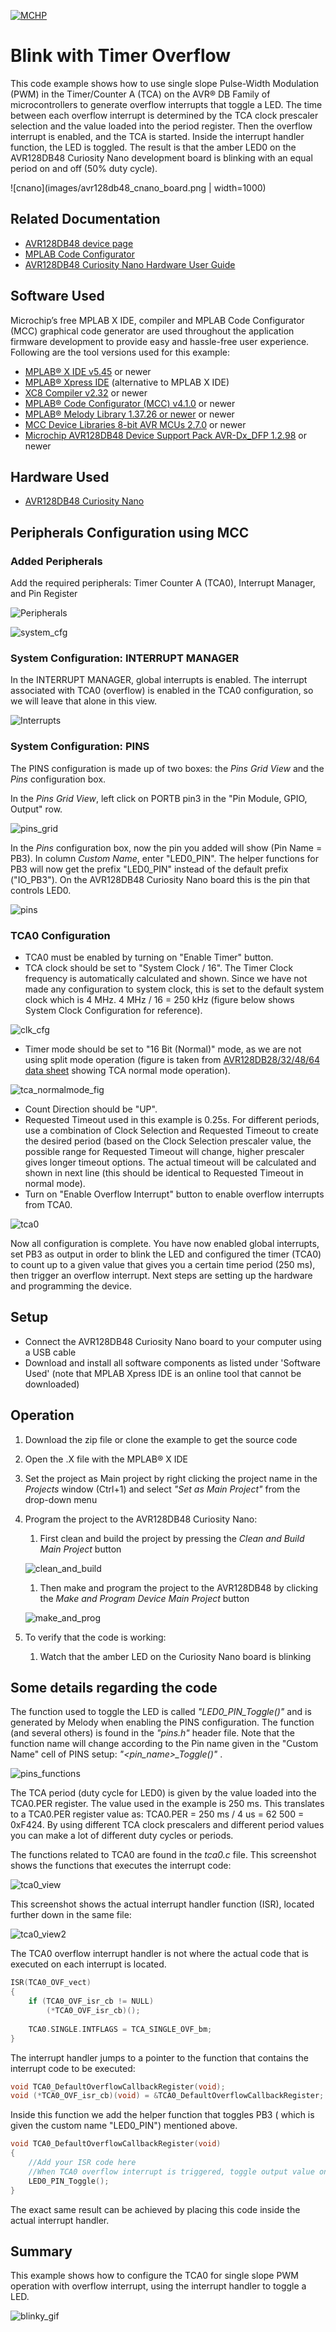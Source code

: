 <!-- Please do not change this logo with link -->
[![MCHP](images/microchip.png)](https://www.microchip.com)

# Blink with Timer Overflow

This code example shows how to use single slope Pulse-Width Modulation (PWM) in the Timer/Counter A (TCA) on the AVR® DB Family of microcontrollers to generate overflow interrupts that toggle a LED. The time between each overflow interrupt is determined by the TCA clock prescaler selection and the value loaded into the period register. Then the overflow interrupt is enabled, and the TCA is started. Inside the interrupt handler function, the LED is toggled. The result is that the amber LED0 on the AVR128DB48 Curiosity Nano development board is blinking with an equal period on and off (50% duty cycle).

![cnano](images/avr128db48_cnano_board.png | width=1000)

## Related Documentation

- [AVR128DB48 device page](https://www.microchip.com/wwwproducts/en/AVR128DB48)
- [MPLAB Code Configurator](https://www.microchip.com/en-us/development-tools-tools-and-software/embedded-software-center/mplab-code-configurator)
- [AVR128DB48 Curiosity Nano Hardware User Guide](https://www.microchip.com/DevelopmentTools/ProductDetails/PartNO/EV35L43A)


## Software Used

Microchip’s free MPLAB X IDE, compiler and MPLAB Code Configurator (MCC) graphical code generator are used throughout the application firmware development to provide easy and hassle-free user experience. Following are the tool versions used for this example:

- [MPLAB® X IDE v5.45](https://www.microchip.com/mplab/mplab-x-ide) or newer
- [MPLAB® Xpress IDE](https://www.microchip.com/xpress) (alternative to MPLAB X IDE)
- [XC8 Compiler v2.32](https://www.microchip.com/mplab/compilers) or newer
- [MPLAB® Code Configurator (MCC) v4.1.0](https://www.microchip.com/mplab/mplab-code-configurator) or newer
- [MPLAB® Melody Library 1.37.26 or newer](https://www.microchip.com/mplab/mplab-code-configurator) or newer
- [MCC Device Libraries 8-bit AVR MCUs 2.7.0](https://www.microchip.com/mplab/mplab-code-configurator) or newer
- [Microchip AVR128DB48 Device Support Pack AVR-Dx_DFP 1.2.98](https://packs.download.microchip.com/) or newer


## Hardware Used

- [AVR128DB48 Curiosity Nano](https://www.microchip.com/DevelopmentTools/ProductDetails/PartNO/EV35L43A)


## Peripherals Configuration using MCC

### Added Peripherals

Add the required peripherals:  Timer Counter A (TCA0), Interrupt Manager, and Pin Register

![Peripherals](images/peripherals.png)

![system_cfg](images/config_overview.png)

### System Configuration: INTERRUPT MANAGER

In the INTERRUPT MANAGER, global interrupts is enabled. The interrupt associated with TCA0 (overflow) is enabled in the TCA0 configuration, so we will leave that alone in this view.

![Interrupts](images/interrupt_manager.png)

### System Configuration: PINS

The PINS configuration is made up of two boxes: the *Pins Grid View* and the *Pins* configuration box.

In the *Pins Grid View*, left click on PORTB pin3 in the "Pin Module, GPIO, Output" row.

![pins_grid](images/pin_grid.png)

In the *Pins* configuration box, now the pin you added will show (Pin Name = PB3). In column *Custom Name*, enter "LED0_PIN". The helper functions for PB3 will now get the prefix "LED0_PIN" instead of the default prefix ("IO_PB3"). On the AVR128DB48 Curiosity Nano board this is the pin that controls LED0.

![pins](images/pins.png)

### TCA0 Configuration

- TCA0 must be enabled by turning on "Enable Timer" button. 
- TCA clock should be set to "System Clock / 16". The Timer Clock frequency is automatically calculated and shown. Since we have not made any configuration to system clock, this is set to the default system clock which is 4 MHz. 4 MHz / 16 = 250 kHz (figure below shows System Clock Configuration for reference).

![clk_cfg](images/clk_cfg.png)

- Timer mode should be set to "16 Bit (Normal)" mode, as we are not using split mode operation (figure is taken from [AVR128DB28/32/48/64 data sheet](http://www.microchip.com/DS40002247) showing TCA normal mode operation).

![tca_normalmode_fig](images/tca0_normal_mode_fig.png)

- Count Direction should be "UP".
- Requested Timeout used in this example is 0.25s. For different periods, use a combination of Clock Selection and Requested Timeout to create the desired period (based on the Clock Selection prescaler value, the possible range for Requested Timeout will change, higher prescaler gives longer timeout options. The actual timeout will be calculated and shown in next line (this should be identical to Requested Timeout in normal mode).
- Turn on "Enable Overflow Interrupt" button to enable overflow interrupts from TCA0.

![tca0](images/TCA0.png)

Now all configuration is complete. You have now enabled global interrupts, set PB3 as output in order to blink the LED and configured the timer (TCA0) to count up to a given value that gives you a certain time period (250 ms), then trigger an overflow interrupt. Next steps are setting up the hardware and programming the device.


## Setup

- Connect the AVR128DB48 Curiosity Nano board to your computer using a USB cable
- Download and install all software components as listed under 'Software Used' (note that MPLAB Xpress IDE is an online tool that cannot be downloaded)


## Operation

1. Download the zip file or clone the example to get the source code
1. Open the .X file with the MPLAB® X IDE
1. Set the project as Main project by right clicking the project name in the *Projects* window (Ctrl+1) and select *"Set as Main Project"* from the drop-down menu
1. Program the project to the AVR128DB48 Curiosity Nano: 
	1. First clean and build the project by pressing the *Clean and Build Main Project* button
	
	![clean_and_build](images/clean_and_build.png)
	
	1. Then make and program the project to the AVR128DB48 by clicking the *Make and Program Device Main Project* button
	
	![make_and_prog](images/make_and_prog.png)
	
1. To verify that the code is working:
	1. Watch that the amber LED on the Curiosity Nano board is blinking


## Some details regarding the code

The function used to toggle the LED is called *"LED0_PIN_Toggle()"* and is generated by Melody when enabling the PINS configuration. The function (and several others) is found in the *"pins.h"* header file. Note that the function name will change according to the Pin name given in the "Custom Name" cell of PINS setup: *"<pin_name>_Toggle()"* .
	
![pins_functions](images/pins_functions.png)
	
The TCA period (duty cycle for LED0) is given by the value loaded into the TCA0.PER register. The value used in the example is 250 ms. This translates to a TCA0.PER register value as: TCA0.PER = 250 ms / 4 us = 62 500 = 0xF424. By using different TCA clock prescalers and different period values you can make a lot of different duty cycles or periods.
	
The functions related to TCA0 are found in the *tca0.c* file. This screenshot shows the functions that executes the interrupt code:
	
![tca0_view](images/tca0_view.png)

This screenshot shows the actual interrupt handler function (ISR), located further down in the same file:

![tca0_view2](images/tca0_view2.png)

The TCA0 overflow interrupt handler is not where the actual code that is executed on each interrupt is located.
	
```c
ISR(TCA0_OVF_vect)
{
    if (TCA0_OVF_isr_cb != NULL)
        (*TCA0_OVF_isr_cb)();
    
    TCA0.SINGLE.INTFLAGS = TCA_SINGLE_OVF_bm;
}
```
	
The interrupt handler jumps to a pointer to the function that contains the interrupt code to be executed:
	
```c
void TCA0_DefaultOverflowCallbackRegister(void);
void (*TCA0_OVF_isr_cb)(void) = &TCA0_DefaultOverflowCallbackRegister;
```

Inside this function we add the helper function that toggles PB3 ( which is given the custom name "LED0_PIN") mentioned above.

```c
void TCA0_DefaultOverflowCallbackRegister(void)
{
    //Add your ISR code here
    //When TCA0 overflow interrupt is triggered, toggle output value on LED0 pin (PB3)
    LED0_PIN_Toggle();
}
```

The exact same result can be achieved by placing this code inside the actual interrupt handler. 

	
## Summary

This example shows how to configure the TCA0 for single slope PWM operation with overflow interrupt, using the interrupt handler to toggle a LED.

![blinky_gif](images/blinky_pwd.gif)

